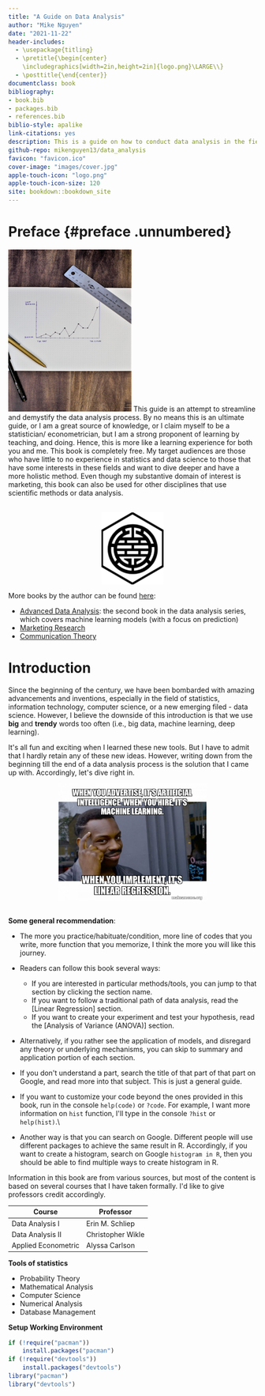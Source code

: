 ```yaml
---
title: "A Guide on Data Analysis"
author: "Mike Nguyen"
date: "2021-11-22"
header-includes:
  - \usepackage{titling}
  - \pretitle{\begin{center}
    \includegraphics[width=2in,height=2in]{logo.png}\LARGE\\}
  - \posttitle{\end{center}}
documentclass: book
bibliography:
- book.bib
- packages.bib
- references.bib
biblio-style: apalike
link-citations: yes
description: This is a guide on how to conduct data analysis in the field of data science, statistics, or machine learning.
github-repo: mikenguyen13/data_analysis
favicon: "favicon.ico"
cover-image: "images/cover.jpg"
apple-touch-icon: "logo.png"
apple-touch-icon-size: 120
site: bookdown::bookdown_site
---
```


# Preface {#preface .unnumbered}




<img src="images/cover.jpg" class="cover" width="250" height="328"/> This guide is an attempt to streamline and demystify the data analysis process.
By no means this is an ultimate guide, or I am a great source of knowledge, or I claim myself to be a statistician/ econometrician, but I am a strong proponent of learning by teaching, and doing. Hence, this is more like a learning experience for both you and me.
This book is completely free. My target audiences are those who have little to no experience in statistics and data science to those that have some interests in these fields and want to dive deeper and have a more holistic method. Even though my substantive domain of interest is marketing, this book can also be used for other disciplines that use scientific methods or data analysis. 

<br>

<img src="logo.png" width="25%" style="display: block; margin: auto;" />

More books by the author can be found [here](https://mikenguyen.netlify.app/books/written_books/):

 * [Advanced Data Analysis](https://bookdown.org/mike/advanced_data_analysis/): the second book in the data analysis series, which covers machine learning models (with a focus on prediction)
 * [Marketing Research](https://bookdown.org/mike/marketing_research/)
 * [Communication Theory](https://bookdown.org/mike/comm_theory/)


# Introduction

Since the beginning of the century, we have been bombarded with amazing advancements and inventions, especially in the field of statistics, information technology, computer science, or a new emerging filed - data science. However, I believe the downside of this introduction is that we use **big** and **trendy** words too often (i.e., big data, machine learning, deep learning).

It's all fun and exciting when I learned these new tools. But I have to admit that I hardly retain any of these new ideas. However, writing down from the beginning till the end of a data analysis process is the solution that I came up with. Accordingly, let's dive right in.

<img src="images/meme.jpg" width="300" style="display: block; margin: auto;" />

<br>

**Some general recommendation**:

-   The more you practice/habituate/condition, more line of codes that you write, more function that you memorize, I think the more you will like this journey.

-   Readers can follow this book several ways:

    -   If you are interested in particular methods/tools, you can jump to that section by clicking the section name.
    -   If you want to follow a traditional path of data analysis, read the [Linear Regression] section.
    -   If you want to create your experiment and test your hypothesis, read the [Analysis of Variance (ANOVA)] section.

-   Alternatively, if you rather see the application of models, and disregard any theory or underlying mechanisms, you can skip to summary and application portion of each section.

-   If you don't understand a part, search the title of that part of that part on Google, and read more into that subject. This is just a general guide.

-   If you want to customize your code beyond the ones provided in this book, run in the console `help(code)` or `?code`. For example, I want more information on `hist` function, I'll type in the console `?hist` or `help(hist)`.\

-   Another way is that you can search on Google. Different people will use different packages to achieve the same result in R. Accordingly, if you want to create a histogram, search on Google `histogram in R`, then you should be able to find multiple ways to create histogram in R.

Information in this book are from various sources, but most of the content is based on several courses that I have taken formally. I'd like to give professors credit accordingly.

| Course              | Professor         |
|---------------------|-------------------|
| Data Analysis I     | Erin M. Schliep   |
| Data Analysis II    | Christopher Wikle |
| Applied Econometric | Alyssa Carlson    |

**Tools of statistics**

-   Probability Theory
-   Mathematical Analysis
-   Computer Science
-   Numerical Analysis
-   Database Management

**Setup Working Environment**


```r
if (!require("pacman"))
    install.packages("pacman")
if (!require("devtools"))
    install.packages("devtools")
library("pacman")
library("devtools")
```


